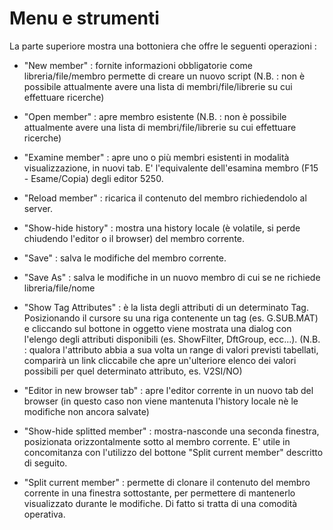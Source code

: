 # Menu e strumenti

La parte superiore mostra una bottoniera che offre le seguenti operazioni : 

- "New member" :  fornite informazioni obbligatorie come libreria/file/membro permette di creare un nuovo script
(N.B. :  non è possibile attualmente avere una lista di membri/file/librerie su cui effettuare ricerche)

- "Open member" :  apre membro esistente
(N.B. :  non è possibile attualmente avere una lista di membri/file/librerie su cui effettuare ricerche)

- "Examine member" :  apre uno o più membri esistenti in modalità visualizzazione, in nuovi tab. E' l'equivalente dell'esamina membro (F15 - Esame/Copia) degli editor 5250.

- "Reload member" :  ricarica il contenuto del membro richiedendolo al server.

- "Show-hide history" :  mostra una history locale (è volatile, si perde chiudendo l'editor o il browser) del membro corrente.

- "Save" :  salva le modifiche del membro corrente.

- "Save As" :  salva le modifiche in un nuovo membro di cui se ne richiede libreria/file/nome

- "Show Tag Attributes" :  è la lista degli attributi di un determinato Tag. Posizionando il cursore su una riga contenente un tag (es. G.SUB.MAT) e cliccando sul bottone in oggetto
viene mostrata una dialog con l'elengo degli attributi disponibili (es. ShowFilter, DftGroup, ecc...).
(N.B. :  qualora l'attributo abbia a sua volta un range di valori previsti tabellati, comparirà un link cliccabile che apre un'ulteriore elenco dei valori possibili per quel
determinato attributo, es. V2SI/NO)

- "Editor in new browser tab" :  apre l'editor corrente in un nuovo tab del browser (in questo caso non viene mantenuta l'history locale nè le modifiche non ancora salvate)

- "Show-hide splitted member" :  mostra-nasconde una seconda finestra, posizionata orizzontalmente sotto al membro corrente. E' utile in concomitanza con l'utilizzo del bottone "Split current member"
descritto di seguito.

- "Split current member" :  permette di clonare il contenuto del membro corrente in una finestra sottostante, per permettere di mantenerlo visualizzato durante le modifiche.
Di fatto si tratta di una comodità operativa.


